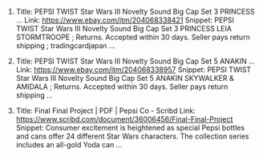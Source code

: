 1. Title: PEPSI TWIST Star Wars III Novelty Sound Big Cap Set 3 PRINCESS ...
Link: https://www.ebay.com/itm/204068338421
Snippet: PEPSI TWIST Star Wars III Novelty Sound Big Cap Set 3 PRINCESS LEIA STORMTROOPE ; Returns. Accepted within 30 days. Seller pays return shipping ; tradingcardjapan ...

2. Title: PEPSI TWIST Star Wars III Novelty Sound Big Cap Set 5 ANAKIN ...
Link: https://www.ebay.com/itm/204068338957
Snippet: PEPSI TWIST Star Wars III Novelty Sound Big Cap Set 5 ANAKIN SKYWALKER & AMIDALA ; Returns. Accepted within 30 days. Seller pays return shipping ...

3. Title: Final Final Project | PDF | Pepsi Co - Scribd
Link: https://www.scribd.com/document/36006456/Final-Final-Project
Snippet: Consumer excitement is heightened as special Pepsi bottles and cans offer 24 different Star Wars characters. The collection series includes an all-gold Yoda can ...